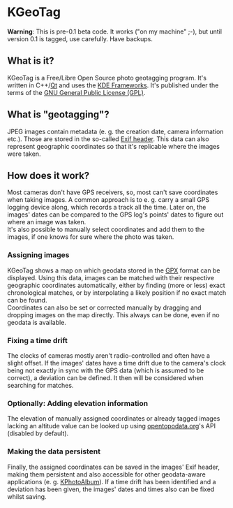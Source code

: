 # KGeoTag

**Warning**: This is pre-0.1 beta code. It works ("on my machine" ;-), but until version 0.1 is tagged, use carefully. Have backups.

## What is it?

KGeoTag is a Free/Libre Open Source photo geotagging program. It's written in C++/[Qt](https://www.qt.io/) and uses the [KDE Frameworks](https://api.kde.org/frameworks/). It's published under the terms of the [GNU General Public License (GPL)](https://www.gnu.org/licenses/#GPL).

## What is "geotagging"?

JPEG images contain metadata (e. g. the creation date, camera information etc.). Those are stored in the so-called [Exif header](https://en.wikipedia.org/wiki/Exif). This data can also represent geographic coordinates so that it's replicable where the images were taken.

## How does it work?

Most cameras don't have GPS receivers, so, most can't save coordinates when taking images. A common approach is to e. g. carry a small GPS logging device along, which records a track all the time. Later on, the images' dates can be compared to the GPS log's points' dates to figure out where an image was taken.\
It's also possible to manually select coordinates and add them to the images, if one knows for sure where the photo was taken.

### Assigning images

KGeoTag shows a map on which geodata stored in the [GPX](https://en.wikipedia.org/wiki/GPS_Exchange_Format) format can be displayed. Using this data, images can be matched with their respective geographic coordinates automatically, either by finding (more or less) exact chronological matches, or by interpolating a likely position if no exact match can be found.\
Coordinates can also be set or corrected manually by dragging and dropping images on the map directly. This always can be done, even if no geodata is available.

### Fixing a time drift

The clocks of cameras mostly aren't radio-controlled and often have a slight offset. If the images' dates have a time drift due to the camera's clock being not exactly in sync with the GPS data (which is assumed to be correct), a deviation can be defined. It then will be considered when searching for matches.

### Optionally: Adding elevation information

The elevation of manually assigned coordinates or already tagged images lacking an altitude value can be looked up using [opentopodata.org](https://www.opentopodata.org/)'s API (disabled by default).

### Making the data persistent

Finally, the assigned coordinates can be saved in the images' Exif header, making them persistent and also accessible for other geodata-aware applications (e. g. [KPhotoAlbum](https://www.kphotoalbum.org/)). If a time drift has been identified and a deviation has been given, the images' dates and times also can be fixed whilst saving.
